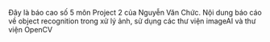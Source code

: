 Đây là báo cao số 5 môn Project 2 của Nguyễn Văn Chức.
Nội dung báo cáo về object recognition trong xử lý ảnh, sử dụng các thư viện imageAI và thư viện OpenCV
